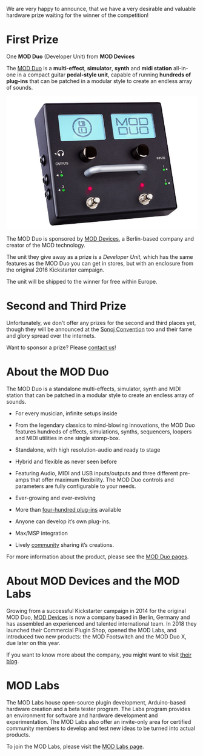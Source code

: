 <!--
.. title: Prizes
.. slug: prizes
.. date: 2018-10-08 14:59:49 UTC+02:00
.. tags:
.. category:
.. link:
.. description:
.. type: text
.. author: Christopher Arndt
-->

We are very happy to announce, that we have a very desirable and valuable hardware prize waiting
for the winner of the competition!


# First Prize

One **MOD Duo** (Developer Unit) from **MOD Devices**

The [MOD Duo](https://www.moddevices.com/products/mod-duo) is a **multi-effect**, **simulator**,
**synth** and **midi station** all-in-one in a compact guitar **pedal-style unit**, capable of
running **hundreds of plug-ins** that can be patched in a modular style to create an endless array
of sounds.

[![MOD Duo Top View](/galleries/mod/mod-duo-1.jpg)](/galleries/mod/mod-duo-1.jpg)

The MOD Duo is sponsored by [MOD Devices](https://www.moddevices.com), a Berlin-based company
and creator of the MOD technology.

The unit they give away as a prize is a *Developer Unit*, which has the same features as the
MOD Duo you can get in stores, but with an enclosure from the original 2016 Kickstarter campaign.

The unit will be shipped to the winner for free within Europe.


# Second and Third Prize

Unfortunately, we don't offer any prizes for the second and third places yet, though they will be
announced at the [Sonoj Convention](https://sonoj.org) too and their fame and glory spread over the
internets.

Want to sponsor a prize? Please [contact us](mailto:fmchallenge@osamc.de)!


# About the MOD Duo

The MOD Duo is a standalone multi-effects, simulator, synth and MIDI station that can be
patched in a modular style to create an endless array of sounds.

* For every musician, infinite setups inside

* From the legendary classics to mind-blowing innovations, the MOD Duo features hundreds of
  effects, simulations, synths, sequencers, loopers and MIDI utilities in one single stomp-box.

* Standalone, with high resolution-audio and ready to stage

* Hybrid and flexible as never seen before

* Featuring Audio, MIDI and USB inputs/outputs and three different pre-amps that offer maximum
  flexibility. The MOD Duo controls and parameters are fully configurable to your needs.

* Ever-growing and ever-evolving

* More than [four-hundred plug-ins](https://www.moddevices.com/gear-gallery) available

* Anyone can develop it’s own plug-ins.

* Max/MSP integration

* Lively [community](https://www.moddevices.com/community) sharing it’s creations.

For more information about the product, please see the [MOD Duo
pages](https://www.moddevices.com/products/mod-duo).


# About MOD Devices and the MOD Labs

Growing from a successful Kickstarter campaign in 2014 for the original MOD Duo,
[MOD Devices](https://www.moddevices.com) is now a company based in Berlin, Germany and has
assembled an experienced and talented international team. In 2018 they launched their Commercial
Plugin Shop, opened the MOD Labs, and introduced two new products: the MOD Footswitch and the MOD
Duo X, due later on this year.

If you want to know more about the company, you might want to visit
[their blog](https://www.moddevices.com/blog).


# MOD Labs

The MOD Labs house open-source plugin development, Arduino-based hardware creation and a beta
tester program. The Labs program provides an environment for software and hardware development and
experimentation. The MOD Labs also offer an invite-only area for certified community members to
develop and test new ideas to be turned into actual products.

To join the MOD Labs, please visit the
[MOD Labs page](https://www.moddevices.com/community/modlabs).

